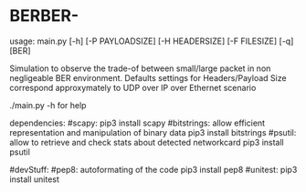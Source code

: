 # BERBER-
usage: main.py [-h] [-P PAYLOADSIZE] [-H HEADERSIZE] [-F FILESIZE] [-q] [BER]

Simulation to observe the trade-of between small/large packet in non
negligeable BER environment. Defaults settings for Headers/Payload Size
correspond approxymately to UDP over IP over Ethernet scenario

./main.py -h for help

dependencies:
#scapy: 
pip3 install scapy
#bitstrings: allow efficient representation and manipulation of binary data 
pip3 install bitstrings
#psutil: allow to retrieve and check stats about detected networkcard
pip3 install psutil 

#devStuff:
#pep8: autoformating of the code
pip3 install pep8
#unitest:
pip3 install unitest

